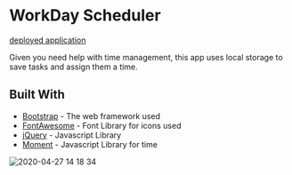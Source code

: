 # WorkDay Scheduler 

[deployed application](https://taralovestea.github.io/Workday-Scheduler-/)

Given you need help with time management, this app uses local storage to save tasks and assign them a time. 


## Built With

* [Bootstrap](https://getbootstrap.com/) - The web framework used
* [FontAwesome](https://fontawesome.com/) - Font Library for icons used 
* [jQuery](https://jquery.com/) - Javascript Library 
* [Moment](https://momentjs.com/) - Javascript Library for time 


![2020-04-27 14 18 34](https://user-images.githubusercontent.com/59029999/80411597-0e9d1600-8892-11ea-8c8f-24d809a6603c.gif)

